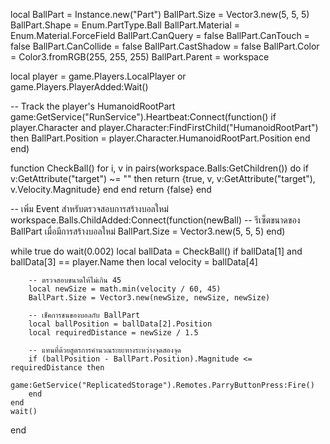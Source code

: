 
local BallPart = Instance.new("Part")
BallPart.Size = Vector3.new(5, 5, 5)
BallPart.Shape = Enum.PartType.Ball
BallPart.Material = Enum.Material.ForceField
BallPart.CanQuery = false
BallPart.CanTouch = false
BallPart.CanCollide = false
BallPart.CastShadow = false
BallPart.Color = Color3.fromRGB(255, 255, 255)
BallPart.Parent = workspace

local player = game.Players.LocalPlayer or game.Players.PlayerAdded:Wait()

-- Track the player's HumanoidRootPart
game:GetService("RunService").Heartbeat:Connect(function()
    if player.Character and player.Character:FindFirstChild("HumanoidRootPart") then
        BallPart.Position = player.Character.HumanoidRootPart.Position
    end
end)

function CheckBall()
    for i, v in pairs(workspace.Balls:GetChildren()) do
        if v:GetAttribute("target") ~= "" then
            return {true, v, v:GetAttribute("target"), v.Velocity.Magnitude}
        end
    end
    return {false}
end

-- เพิ่ม Event สำหรับตรวจสอบการสร้างบอลใหม่
workspace.Balls.ChildAdded:Connect(function(newBall)
    -- รีเซ็ตขนาดของ BallPart เมื่อมีการสร้างบอลใหม่
    BallPart.Size = Vector3.new(5, 5, 5)
end)

while true do
    wait(0.002)
    local ballData = CheckBall()
    if ballData[1] and ballData[3] == player.Name then
        local velocity = ballData[4]

        -- ตรวจสอบขนาดให้ไม่เกิน 45
        local newSize = math.min(velocity / 60, 45)
        BallPart.Size = Vector3.new(newSize, newSize, newSize)

        -- เช็คการชนของบอลกับ BallPart
        local ballPosition = ballData[2].Position
        local requiredDistance = newSize / 1.5

        -- แทนที่ด้วยสูตรการคำนวณระยะทางระหว่างจุดสองจุด
        if (ballPosition - BallPart.Position).Magnitude <= requiredDistance then
            game:GetService("ReplicatedStorage").Remotes.ParryButtonPress:Fire()
        end
    end
    wait()
end
